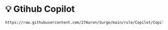 # :bulb: Gtihub Copilot

```
https://raw.githubusercontent.com/27Aaron/Surge/main/rule/Copilot/Copilot.list
```